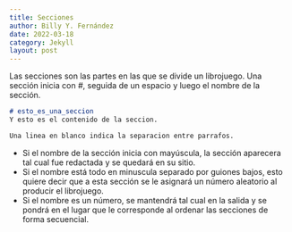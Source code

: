 ```yaml
---
title: Secciones
author: Billy Y. Fernández
date: 2022-03-18
category: Jekyll
layout: post
---
```


Las secciones son las partes en las que se divide un librojuego. Una sección inicia con *#*, seguida de un espacio y luego el nombre de la sección.

~~~markdown
# esto_es_una_seccion
Y esto es el contenido de la seccion.

Una linea en blanco indica la separacion entre parrafos.
~~~

- Si el nombre de la sección inicia con mayúscula, la sección aparecera tal cual fue redactada y se quedará en su sitio.
- Si el nombre está todo en minuscula separado por guiones bajos, esto quiere decir que a esta sección se le asignará un número aleatorio al producir el librojuego.
- Si el nombre es un número, se mantendrá tal cual en la salida y se pondrá en el lugar que le corresponde al ordenar las secciones de forma secuencial.

